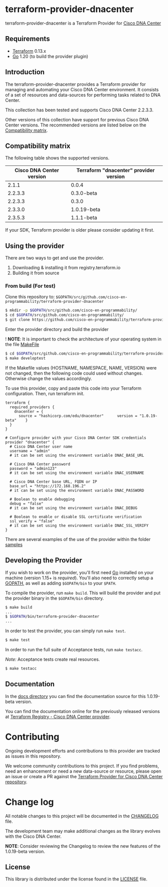 
# terraform-provider-dnacenter

terraform-provider-dnacenter is a Terraform Provider for [Cisco DNA Center](https://developer.cisco.com/docs/dna-center/)

## Requirements

- [Terraform](https://www.terraform.io/downloads.html) 0.13.x
- [Go](https://golang.org/doc/install) 1.20 (to build the provider plugin)

## Introduction

The terraform-provider-dnacenter provides a Terraform provider for managing and automating your Cisco DNA Center environment. It consists of a set of resources and data-sources for performing tasks related to DNA Center.

This collection has been tested and supports Cisco DNA Center 2.2.3.3.

Other versions of this collection have support for previous Cisco DNA Center versions. The recommended versions are listed below on the [Compatibility matrix](#compatibility-matrix).

## Compatibility matrix
The following table shows the supported versions.

| Cisco DNA Center version | Terraform "dnacenter" provider version |
|--------------------------|----------------------------------------|
| 2.1.1                    | 0.0.4                                  |
| 2.2.3.3                  | 0.3.0-beta                             |
| 2.2.3.3                  | 0.3.0                                  |
| 2.3.3.0                  | 1.0.19-beta                            |
| 2.3.5.3                  | 1.1.1-beta                             |

If your SDK, Terraform provider is older please consider updating it first.

## Using the provider

There are two ways to get and use the provider.
1. Downloading & installing it from registry.terraform.io
2. Building it from source

### From build (For test)

Clone this repository to: `$GOPATH/src/github.com/cisco-en-programmability/terraform-provider-dnacenter`

```sh
$ mkdir -p $GOPATH/src/github.com/cisco-en-programmability/
$ cd $GOPATH/src/github.com/cisco-en-programmability/
$ git clone https://github.com/cisco-en-programmability/terraform-provider-dnacenter.git
```

Enter the provider directory and build the provider

! **NOTE**:
It is important to check the architecture of your operating system in the file [MakeFile](./Makefile)

```sh
$ cd $GOPATH/src/github.com/cisco-en-programmability/terraform-provider-dnacenter
$ make developtest
```

If the Makefile values (HOSTNAME, NAMESPACE, NAME, VERSION) were not changed, then the following code could used without changes.
Otherwise change the values accordingly.


To use this provider, copy and paste this code into your Terraform configuration. Then, run terraform init.

```hcl
terraform {
  required_providers {
    dnacenter = {
      source = "hashicorp.com/edu/dnacenter"      version = "1.0.19-beta"    }
  }
}

# Configure provider with your Cisco DNA Center SDK credentials
provider "dnacenter" {
  # Cisco DNA Center user name
  username = "admin"
  # it can be set using the environment variable DNAC_BASE_URL

  # Cisco DNA Center password
  password = "admin123"
  # it can be set using the environment variable DNAC_USERNAME

  # Cisco DNA Center base URL, FQDN or IP
  base_url = "https://172.168.196.2"
  # it can be set using the environment variable DNAC_PASSWORD

  # Boolean to enable debugging
  debug = "false"
  # it can be set using the environment variable DNAC_DEBUG

  # Boolean to enable or disable SSL certificate verification
  ssl_verify = "false"
  # it can be set using the environment variable DNAC_SSL_VERIFY
}
```

There are several examples of the use of the provider within the folder [samples](./examples/samples)

## Developing the Provider

If you wish to work on the provider, you'll first need [Go](http://www.golang.org) installed
on your machine (version 1.15+ is _required_). You'll also need to correctly setup a
[GOPATH](http://golang.org/doc/code.html#GOPATH), as well as adding `$GOPATH/bin` to your `$PATH`.

To compile the provider, run `make build`. This will build the provider and put the provider binary in the `$GOPATH/bin` directory.

```sh
$ make build
...
$ $GOPATH/bin/terraform-provider-dnacenter
...
```

In order to test the provider, you can simply run `make test`.

```sh
$ make test
```

In order to run the full suite of Acceptance tests, run `make testacc`.

_Note:_ Acceptance tests create real resources.

```sh
$ make testacc
```

## Documentation

In the [docs directory](./docs/) you can find the documentation source for this 1.0.19-beta version.

You can find the documentation online for the previously released versions at [Terraform Registry - Cisco DNA Center provider](https://registry.terraform.io/providers/cisco-en-programmability/dnacenter/latest/docs).

# Contributing

Ongoing development efforts and contributions to this provider are tracked as issues in this repository.

We welcome community contributions to this project. If you find problems, need an enhancement or need a new data-source or resource, please open an issue or create a PR against the [Terraform Provider for Cisco DNA Center repository](https://github.com/cisco-en-programmability/terraform-provider-dnacenter/issues).

# Change log

All notable changes to this project will be documented in the [CHANGELOG](./CHANGELOG.md) file.

The development team may make additional changes as the library evolves with the Cisco DNA Center.

**NOTE**: Consider reviewing the Changelog to review the new features of the 1.0.19-beta version.

## License

This library is distributed under the license found in the [LICENSE](./LICENSE) file.
